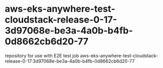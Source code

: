 # aws-eks-anywhere-test-cloudstack-release-0-17-3d97068e-be3a-4a0b-b4fb-0d8662cb6d20-77
repository for use with E2E test job aws-eks-anywhere-test-cloudstack-release-0-17:3d97068e-be3a-4a0b-b4fb-0d8662cb6d20-77
